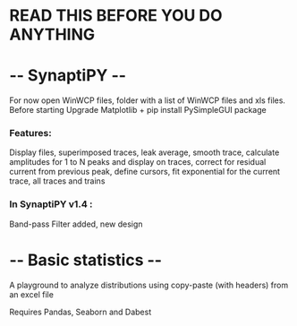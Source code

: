 # READ THIS BEFORE YOU DO ANYTHING
# -- SynaptiPY --
  For now open WinWCP files, folder with a list of WinWCP files and xls files.
Before starting Upgrade Matplotlib + pip install PySimpleGUI package
### Features: 
  Display files, superimposed traces, leak average, smooth trace, calculate amplitudes for 1 to N peaks and display on traces, correct  for  residual current from previous peak, define cursors, fit exponential for the current trace, all traces and trains
### In SynaptiPY v1.4 :
  Band-pass Filter added, new design
# -- Basic statistics --
A playground to analyze distributions using copy-paste (with headers) from an excel file
  
Requires Pandas, Seaborn and Dabest

